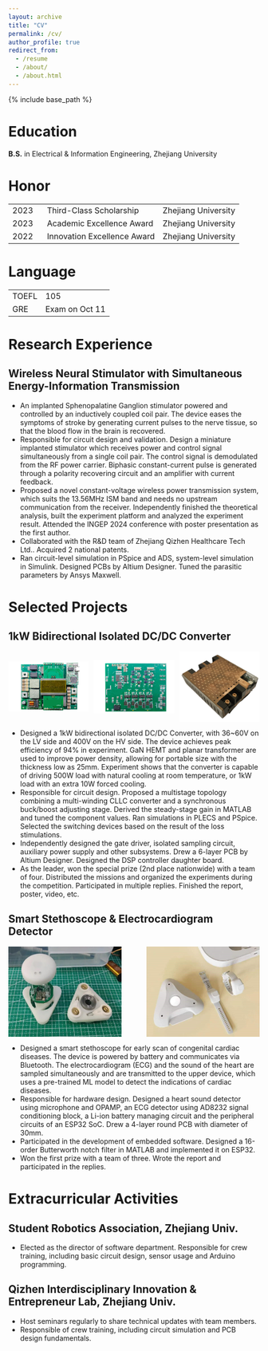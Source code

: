 ```yaml
---
layout: archive
title: "CV"
permalink: /cv/
author_profile: true
redirect_from:
  - /resume
  - /about/
  - /about.html
---
```


{% include base_path %}

# Education
**B.S.** in Electrical & Information Engineering, Zhejiang University

# Honor
<table cellpadding="10" cellspacing="0" width="100%" style="font-size: 16px;">
    <tr>
        <td width="15%">2023</td>
        <td>Third-Class Scholarship</td>
        <td>Zhejiang University</td>
    </tr>
    <tr>
        <td>2023</td>
        <td>Academic Excellence Award</td>
        <td>Zhejiang University</td>
    </tr>
    <tr>
        <td>2022</td>
        <td>Innovation Excellence Award</td>
        <td>Zhejiang University</td>
    </tr>
</table>

# Language

<table cellpadding="10" cellspacing="0" width="100%" style="font-size: 16px;">
    <tr>
        <td>TOEFL</td>
        <td>105</td>
    </tr>
    <tr>
        <td>GRE</td>
        <td>Exam on Oct 11</td>
    </tr>
 
</table>

# Research Experience
## Wireless Neural Stimulator with Simultaneous Energy-Information Transmission

- An implanted Sphenopalatine Ganglion stimulator powered and controlled by an inductively coupled coil pair. The device eases the symptoms of stroke by generating current pulses to the nerve tissue, so that the blood flow in the brain is recovered.
- Responsible for circuit design and validation. Design a miniature implanted stimulator which receives power and control signal simultaneously from a single coil pair. The control signal is demodulated from the RF power carrier. Biphasic constant-current pulse is generated through a polarity recovering circuit and an amplifier with current feedback.
- Proposed a novel constant-voltage wireless power transmission system, which suits the 13.56MHz ISM band and needs no upstream communication from the receiver. Independently finished the theoretical analysis, built the experiment platform and analyzed the experiment result. Attended the INGEP 2024 conference with poster presentation as the first author.
- Collaborated with the R&D team of Zhejiang Qizhen Healthcare Tech Ltd.. Acquired 2 national patents.
- Ran circuit-level simulation in PSpice and ADS, system-level simulation in Simulink. Designed PCBs by Altium Designer. Tuned the parasitic parameters by Ansys Maxwell.

# Selected Projects
## 1kW Bidirectional Isolated DC/DC Converter
<div style="display: flex; justify-content: space-between;">
    <img src="/images/MultistageCLLC-1.png" alt="Image 1" style="height: auto; width: 32%; object-fit: contain;"/>
    <img src="/images/MultistageCLLC-2.png" alt="Image 2" style="height: auto; width: 32%; object-fit: contain;"/>
    <img src="/images/MultistageCLLC-3.png" alt="Image 3" style="height: auto; width: 32%; object-fit: contain;"/>
</div>

- Designed a 1kW bidirectional isolated DC/DC Converter, with 36~60V on the LV side and 400V on the HV side. The device achieves peak efficiency of 94% in experiment. GaN HEMT and planar transformer are used to improve power density, allowing for portable size with the thickness low as 25mm. Experiment shows that the converter is capable of driving 500W load with natural cooling at room temperature, or 1kW load with an extra 10W forced cooling.
- Responsible for circuit design. Proposed a multistage topology combining a multi-winding CLLC converter and a synchronous buck/boost adjusting stage. Derived the steady-stage gain in MATLAB and tuned the component values. Ran simulations in PLECS and PSpice. Selected the switching devices based on the result of the loss stimulations.
- Independently designed the gate driver, isolated sampling circuit, auxiliary power supply and other subsystems. Drew a 6-layer PCB by Altium Designer. Designed the DSP controller daughter board.
- As the leader, won the special prize (2nd place nationwide) with a team of four. Distributed the missions and organized the experiments during the competition. Participated in multiple replies. Finished the report, poster, video, etc.

## Smart Stethoscope & Electrocardiogram Detector

<div style="display: flex; justify-content: space-between;">
    <img src="/images/heartsound-1.jpg" alt="Image 1" style="height: auto; width: 45%; object-fit: contain;"/>
    <img src="/images/heartsound-2.jpg" alt="Image 2" style="height: auto; width: 45%; object-fit: contain;"/>
</div>


- Designed a smart stethoscope for early scan of congenital cardiac diseases. The device is powered by battery and communicates via Bluetooth. The electrocardiogram (ECG) and the sound of the heart are sampled simultaneously and are transmitted to the upper device, which uses a pre-trained ML model to detect the indications of cardiac diseases.
- Responsible for hardware design. Designed a heart sound detector using microphone and OPAMP, an ECG detector using AD8232 signal conditioning block, a Li-ion battery managing circuit and the peripheral circuits of an ESP32 SoC. Drew a 4-layer round PCB with diameter of 30mm.
- Participated in the development of embedded software. Designed a 16-order Butterworth notch filter in MATLAB and implemented it on ESP32.
- Won the first prize with a team of three. Wrote the report and participated in the replies.

# Extracurricular Activities
## Student Robotics Association, Zhejiang Univ.
- Elected as the director of software department. Responsible for crew training, including basic circuit design, sensor usage and Arduino programming.

## Qizhen Interdisciplinary Innovation & Entrepreneur Lab, Zhejiang Univ.
- Host seminars regularly to share technical updates with team members.
- Responsible of crew training, including circuit simulation and PCB design fundamentals.

<!-- * # Technique Skills
**Circuit-level simulation tools**: Cadence PSpice, PLECS, ADS, Multisim, Proteus.

**PCB design tools**: Altium Designer.
Embedded Software Development: Embedded Linux on Zynq 7000 SoC, STM32, ESP32.

**Software Development**: C# under .NET Framework, Network programming with C, MATLAB & Python programming for calculation or data acquisition.

**Document composing**: Latex / Overleaf.

**Graphic design**: Photoshop, Inksacpe. * -->